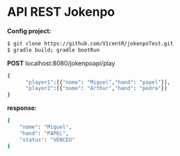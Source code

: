 # API REST Jokenpo

**Config project:** 
```sh
$ git clone https://github.com/V1centR/jokenpoTest.git
$ gradle build; gradle bootRun
```
**POST** localhost:8080/jokenpoapi/play
```sh
{
      "player1":[{"nome": "Miguel","hand": "papel"}],
      "player2":[{"nome": "Arthur","hand": "pedra"}]
}
```
**response:**
```sh
{
    "nome": "Miguel",
    "hand": "PAPEL",
    "status": "VENCEU"
}
```

